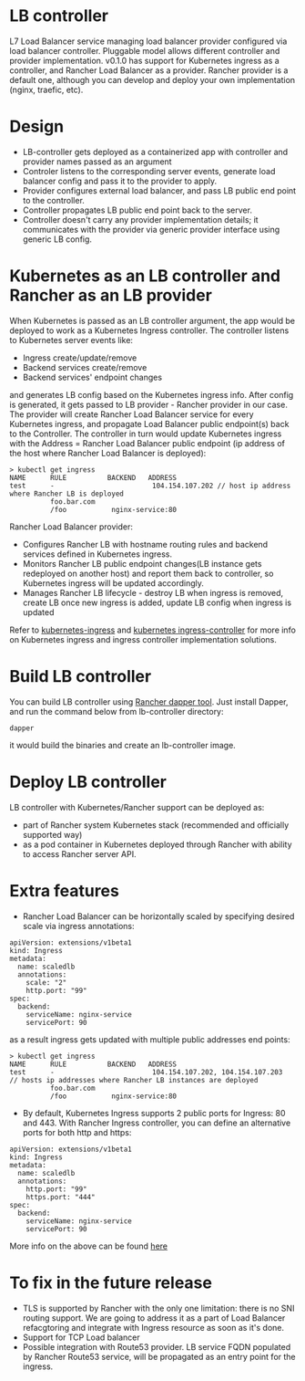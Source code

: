 # LB controller

L7 Load Balancer service managing load balancer provider configured via load balancer controller.
Pluggable model allows different controller and provider implementation. v0.1.0 has support for Kubernetes ingress as a controller, and Rancher Load Balancer as a provider. 
Rancher provider is a default one, although you can develop and deploy your own implementation (nginx, traefic, etc). 

# Design

* LB-controller gets deployed as a containerized app with controller and provider names passed as an argument
* Controler listens to the corresponding server events, generate load balancer config and pass it to the provider to apply.
* Provider configures external load balancer, and pass LB public end point to the controller. 
* Controller propagates LB public end point back to the server.
* Controller doesn't carry any provider implementation details; it communicates with the provider via generic provider interface using generic LB config.

# Kubernetes as an LB controller and Rancher as an LB provider

When Kubernetes is passed as an LB controller argument, the app would be deployed to work as a Kubernetes Ingress controller.
The controller listens to Kubernetes server events like:

* Ingress create/update/remove
* Backend services create/remove
* Backend services' endpoint changes 

and generates LB config based on the Kubernetes ingress info. After config is generated, it gets passed to LB provider - Rancher provider in our case.
The provider will create Rancher Load Balancer service for every Kubernetes ingress, and propagate Load Balancer public endpoint(s) back to the Controller.
The controller in turn would update Kubernetes ingress with the Address = Rancher Load Balancer public endpoint (ip address of the host where Rancher Load Balancer is deployed):

```
> kubectl get ingress
NAME      RULE          BACKEND   ADDRESS
test      -                        104.154.107.202 // host ip address where Rancher LB is deployed
          foo.bar.com
          /foo           nginx-service:80

```


Rancher Load Balancer provider:

* Configures Rancher LB with hostname routing rules and backend services defined in Kubernetes ingress.
* Monitors Rancher LB public endpoint changes(LB instance gets redeployed on another host) and report them back to controller, so Kubernetes ingress will be updated accordingly.
* Manages Rancher LB lifecycle - destroy LB when ingress is removed, create LB once new ingress is added, update LB config when ingress is updated

Refer to [kubernetes-ingress](//kubernetes.io/docs/user-guide/ingress/) and [kubernetes ingress-controller](//github.com/kubernetes/contrib/blob/master/ingress/controllers/README.md) for more info on Kubernetes ingress and ingress controller implementation solutions.

# Build LB controller

You can build LB controller using [Rancher dapper tool](//github.com/rancher/dapper). Just install Dapper, and run the command below from lb-controller directory:

```
dapper
```

it would build the binaries and create an lb-controller image.


# Deploy LB controller

LB controller with Kubernetes/Rancher support can be deployed as:

* part of Rancher system Kubernetes stack (recommended and officially supported way)
* as a pod container in Kubernetes deployed through Rancher with ability to access Rancher server API.

# Extra features

* Rancher Load Balancer can be horizontally scaled by specifying desired scale via ingress annotations:

```
apiVersion: extensions/v1beta1
kind: Ingress
metadata:
  name: scaledlb
  annotations:
    scale: "2"
    http.port: "99"
spec:
  backend:
    serviceName: nginx-service
    servicePort: 90
```

as a result ingress gets updated with multiple public addresses end points:

```
> kubectl get ingress
NAME      RULE          BACKEND   ADDRESS
test      -                        104.154.107.202, 104.154.107.203  // hosts ip addresses where Rancher LB instances are deployed
          foo.bar.com
          /foo           nginx-service:80

```

* By default, Kubernetes Ingress supports 2 public ports for Ingress: 80 and 443. With Rancher Ingress controller, you can define an alternative ports for both http and https:

```
apiVersion: extensions/v1beta1
kind: Ingress
metadata:
  name: scaledlb
  annotations:
    http.port: "99"
    https.port: "444"
spec:
  backend:
    serviceName: nginx-service
    servicePort: 90
```

More info on the above can be found [here](http://docs.rancher.com/rancher/latest/en/kubernetes/ingress/)


# To fix in the future release

* TLS is supported by Rancher with the only one limitation: there is no SNI routing support. We are going to address it as a part of Load Balancer refacgtoring and integrate with Ingress resource as soon as it's done.
* Support for TCP Load balancer
* Possible integration with Route53 provider. LB service FQDN populated by Rancher Route53 service, will be propagated as an entry point for the ingress.
